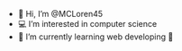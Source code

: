 - 👋 Hi, I’m @MCLoren45
- 💻 I’m interested in computer science 
- 🌱 I’m currently learning web developing 
                               
<!---
MCLoren45/MCLoren45 is a ✨ special ✨ repository because its `README.md` (this file) appears on your GitHub profile.
You can click the Preview link to take a look at your changes.
--->
